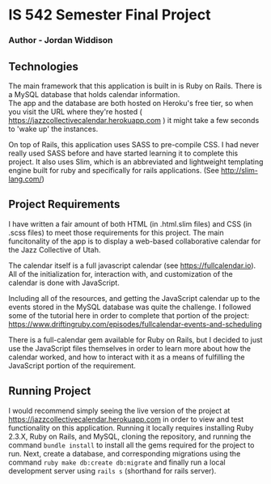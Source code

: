 # IS 542 Semester Final Project

### Author - Jordan Widdison

## Technologies

The main framework that this application is built in is Ruby on Rails.  There is a MySQL database that holds calendar information.  
The app and the database are both hosted on Heroku's free tier, so when you visit the URL where they're hosted ( https://jazzcollectivecalendar.herokuapp.com ) it might take a few seconds to 'wake up' the instances.

On top of Rails, this application uses SASS to pre-compile CSS.  I had never really used SASS before and have started learning it to complete this project.  It also uses Slim, which is an abbreviated and lightweight templating engine built for ruby and specifically for rails applications.  (See http://slim-lang.com/)

## Project Requirements

I have written a fair amount of both HTML (in .html.slim files) and CSS (in .scss files) to meet those requirements for this project.  The main funcitonality of the app is to display a web-based collaborative calendar for the Jazz Collective of Utah.

The calendar itself is a full javascript calendar (see https://fullcalendar.io).  All of the initialization for, interaction with, and customization of the calendar is done with JavaScript.  

Including all of the resources, and getting the JavaScript calendar up to the events stored in the MySQL database was quite the challenge.  I followed some of the tutorial here in order to complete that portion of the project: https://www.driftingruby.com/episodes/fullcalendar-events-and-scheduling

There is a full-calendar gem available for Ruby on Rails, but I decided to just use the JavaScript files themselves in order to learn more about how the calendar worked, and how to interact with it as a means of fulfilling the JavaScript portion of the requirement.

## Running Project

I would recommend simply seeing the live version of the project at https://jazzcollectivecalendar.herokuapp.com in order to view and test functionality on this application.  Running it locally requires installing Ruby 2.3.X, Ruby on Rails, and MySQL, cloning the repository, and running the command `bundle install` to install all the gems required for the project to run.
Next, create a database, and corresponding migrations using the command `ruby make db:create db:migrate` and finally run a local development server using `rails s` (shorthand for rails server).
